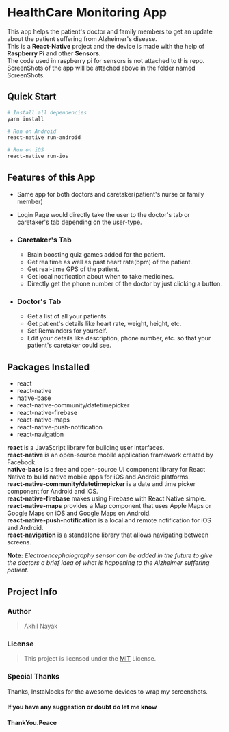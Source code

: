 # HealthCare Monitoring App

This app helps the patient's doctor and family members to get an update about the patient suffering from Alzheimer's disease.  
This is a **React-Native** project and the device is made with the help of **Raspberry Pi** and other **Sensors**.  
The code used in raspberry pi for sensors is not attached to this repo.  
ScreenShots of the app will be attached above in the folder named ScreenShots.

## Quick Start

```bash
# Install all dependencies
yarn install

# Run on Android
react-native run-android

# Run on iOS
react-native run-ios
```

## Features of this App

- Same app for both doctors and caretaker(patient's nurse or family member)
- Login Page would directly take the user to the doctor's tab or caretaker's tab depending on the user-type.

- ### Caretaker's Tab

  - Brain boosting quiz games added for the patient.
  - Get realtime as well as past heart rate(bpm) of the patient.
  - Get real-time GPS of the patient.
  - Get local notification about when to take medicines.
  - Directly get the phone number of the doctor by just clicking a button.

- ### Doctor's Tab

  - Get a list of all your patients.
  - Get patient's details like heart rate, weight, height, etc.
  - Set Remainders for yourself.
  - Edit your details like description, phone number, etc. so that your patient's caretaker could see.

## Packages Installed

- react
- react-native
- native-base
- react-native-community/datetimepicker
- react-native-firebase
- react-native-maps
- react-native-push-notification
- react-navigation

**react** is a JavaScript library for building user interfaces.  
**react-native** is an open-source mobile application framework created by Facebook.  
**native-base** is a free and open-source UI component library for React Native to build native mobile apps for iOS and Android platforms.  
**react-native-community/datetimepicker** is a date and time picker component for Android and iOS.  
**react-native-firebase** makes using Firebase with React Native simple.  
**react-native-maps** provides a Map component that uses Apple Maps or Google Maps on iOS and Google Maps on Android.  
**react-native-push-notification** is a local and remote notification for iOS and Android.  
**react-navigation** is a standalone library that allows navigating between screens.

**Note:** _Electroencephalography sensor can be added in the future to give the doctors a brief idea of what is happening to the Alzheimer suffering patient._

## Project Info

### Author

> Akhil Nayak

### License

> This project is licensed under the [MIT](https://choosealicense.com/licenses/mit/) License.

### Special Thanks

Thanks, InstaMocks for the awesome devices to wrap my screenshots.

#### If you have any suggestion or doubt do let me know

#### ThankYou.Peace
